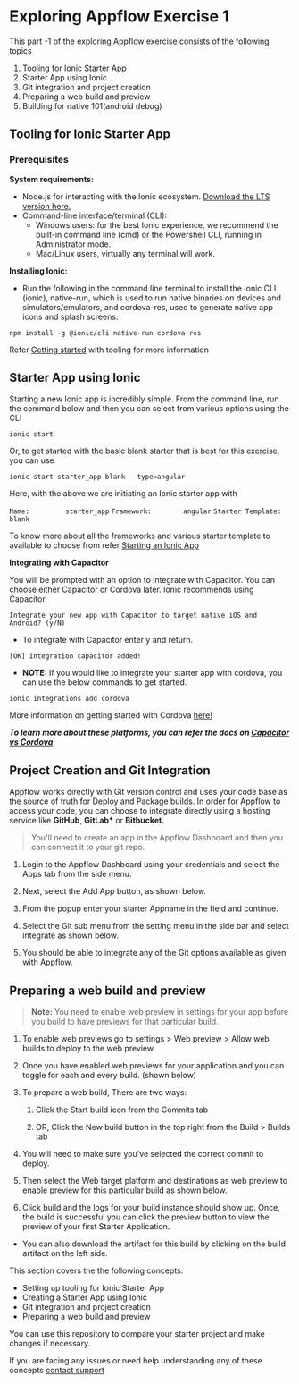 # Exploring Appflow Exercise 1

This part -1 of the exploring Appflow exercise consists of the following topics

1. Tooling for Ionic Starter App
1. Starter App using Ionic
1. Git integration and project creation
1. Preparing a web build and preview
1. Building for native 101(android debug)

## Tooling for Ionic Starter App

### Prerequisites
<b> System requirements: </b> <br>
* Node.js for interacting with the Ionic ecosystem. [Download the LTS version here.](https://nodejs.org/en/)
* Command-line interface/terminal (CLI):
  * Windows users: for the best Ionic experience, we recommend the built-in command line (cmd) or the Powershell CLI, running in Administrator mode.
  * Mac/Linux users, virtually any terminal will work.

**Installing Ionic:**<br>
* Run the following in the command line terminal to install the Ionic CLI (ionic), native-run, which is used to run native binaries on devices and simulators/emulators, and cordova-res, used to generate native app icons and splash screens:

``` 
npm install -g @ionic/cli native-run cordova-res 
```

Refer [Getting started](https://ionicframework.com/docs/angular/your-first-app#download-required-tools) with tooling for more information

## Starter App using Ionic 

Starting a new Ionic app is incredibly simple. From the command line, run the command below and then you can select from various options using the CLI

```
ionic start
```

Or, to get started with the basic blank starter that is best for this exercise, you can use 
```
ionic start starter_app blank --type=angular
```
Here, with the above we are initiating an Ionic starter app with

 `Name:			starter_app`
 `Framework:		angular`
 `Starter Template:	blank`

To know more about all the frameworks and various starter template to available to choose from refer [Starting an Ionic App]([https://ionicframework.com/docs/developing/starting](https://ionicframework.com/docs/developing/starting)) 

**Integrating with Capacitor**

You will be prompted with an option to integrate with Capacitor. You can choose either Capacitor or Cordova later. Ionic recommends using Capacitor. 

```
Integrate your new app with Capacitor to target native iOS and Android? (y/N)
```

* To integrate with Capacitor enter y and return.

`[OK] Integration capacitor added!`

* **NOTE:** If you would like to integrate your starter app with cordova, you can use the below commands to get started.

```ionic integrations add cordova ```

More information on getting started with Cordova [here!]([https://cordova.apache.org/#getstarted](https://cordova.apache.org/#getstarted))

***To learn more about these platforms, you can refer the docs on [Capacitor vs Cordova]([https://ionicframework.com/resources/articles/capacitor-vs-cordova-modern-hybrid-app-development](https://ionicframework.com/resources/articles/capacitor-vs-cordova-modern-hybrid-app-development))***





## Project Creation and Git Integration

Appflow works directly with Git version control and uses your code base as the source of truth for Deploy and Package builds. In order for Appflow to access your code, you can choose to integrate directly using a hosting service like **GitHub**, **GitLab\*** or **Bitbucket.**

> You'll need to create an app in the Appflow Dashboard and then you can connect it to your git repo. 

1. Login to the Appflow Dashboard using your credentials and select the Apps tab from the side menu.
1. Next, select the Add App button, as shown below.



1. From the popup enter your starter Appname in the field and continue.







1. Select the Git sub menu from the setting menu in the side bar and select integrate as shown below.



1. You should be able to integrate any of the Git options available as given with Appflow.

## Preparing a web build and preview

>**Note:** You need to enable web preview in settings for your app before you build to have previews for that particular build.

1. To enable web previews go to settings > Web preview > Allow web builds to deploy to the web preview.



2. Once you have enabled web previews for your application and you can toggle for each and every build. (shown below)

3. To prepare a web build, There are two ways:
	1. Click the Start build icon from the Commits tab
	
	2. OR, Click the New build button in the top right from the Build > Builds tab

4. You will need to make sure you've selected the correct commit to deploy.
5.  Then select the Web target platform and destinations as web preview to enable preview for this particular build as shown below.
6. Click build and the logs for your build instance should show up.
Once, the build is successful you can click the preview button to view the preview of your first Starter Application.




* You can also download the artifact for this build by clicking on the build artifact on the left side.


This section covers the the following concepts:

* Setting up tooling for Ionic Starter App
* Creating a Starter App using Ionic 
* Git integration and project creation
* Preparing a web build and preview

You can use this repository to compare your starter project and make changes if necessary.

If you are facing any issues or need help understanding any of these concepts [contact support](support@ionic.io)

